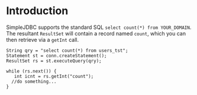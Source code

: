 # Introduction #

SimpleJDBC supports the standard SQL `select count(*) from YOUR_DOMAIN`. The resultant `ResultSet` will contain a record named `count`, which you can then retrieve via a `getInt` call.

```
String qry = "select count(*) from users_tst";
Statement st = conn.createStatement();
ResultSet rs = st.executeQuery(qry);

while (rs.next()) {
   int icnt = rs.getInt("count");
  //do something...
}
```